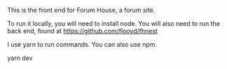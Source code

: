 This is the front end for Forum House, a forum site.

To run it locally, you will need to install node. You will also need to run the back end, found at https://github.com/flooyd/fhnest

I use yarn to run commands. You can also use npm.

yarn dev